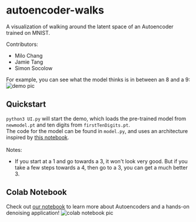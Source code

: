 # autoencoder-walks

A visualization of walking around the latent space of an Autoencoder trained on MNIST.  

Contributors:
- Milo Chang
- Jamie Tang
- Simon Socolow
  
For example, you can see what the model thinks is in between an 8 and a 9:  ![demo pic](https://raw.githubusercontent.com/ssocolow/autoencoder-walks/main/demo.png)  

## Quickstart
`python3 UI.py` will start the demo, which loads the pre-trained model from `newmodel.pt` and ten digits from `firstTenDigits.pt`.  
The code for the model can be found in `model.py`, and uses an architecture inspired by [this notebook](https://www.eecs.qmul.ac.uk/~sgg/_ECS795P_/papers/WK07-8_PyTorch_Tutorial2.html).  <br><br>Notes:
- If you start at a 1 and go towards a 3, it won't look very good. But if you take a few steps towards a 4, then go to a 3, you can get a much better 3.

## Colab Notebook
Check out [our notebook]([[https://colab.research.google.com/drive/1NO2SWRJuDORHOaEoKRQSfw_ZRa-XtuG8?usp=sharing](https://github.com/ssocolow/autoencoder-walks/blob/main/autoencoder.ipynb)](https://github.com/ssocolow/autoencoder-walks/blob/main/autoencoder.ipynb)) to learn more about Autoencoders and a hands-on denoising application!
![colab notebook pic](https://raw.githubusercontent.com/ssocolow/autoencoder-walks/main/autoencodercollab.png)
